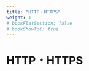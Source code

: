 ```yaml
---
title: "HTTP・HTTPS"
weight: 1
# bookFlatSection: false
# bookShowToC: true
---
```



<h1>HTTP・HTTPS</h1>
